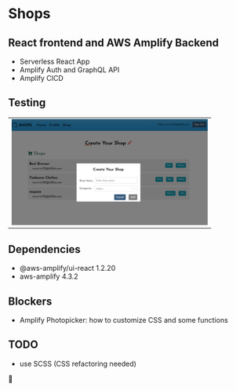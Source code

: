 # Shops
## React frontend and AWS Amplify Backend
- Serverless React App
- Amplify Auth and GraphQL API
- Amplify CICD

## Testing

<table>
<tbody>
 <tr>
<td align="center">
<img  style="width:400px" src="https://github.com/jparkley/shops-react-amplify-serverless/blob/master/screenshot-react-amplify-shops-01.png"> 
</td>
</tr>
 </tbody>
</table>

## Dependencies
- @aws-amplify/ui-react 1.2.20
- aws-amplify 4.3.2

## Blockers
- Amplify Photopicker: how to customize CSS and some functions

## TODO
- use SCSS (CSS refactoring needed)

:musical_note:
